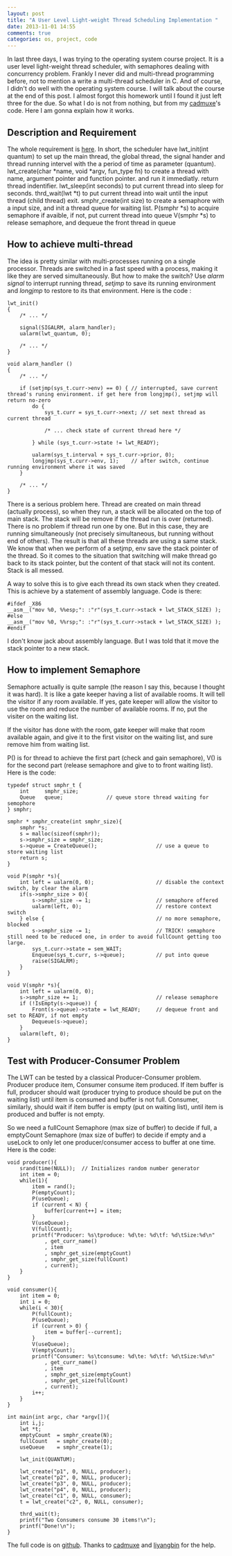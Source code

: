 ```yaml
---
layout: post
title: "A User Level Light-weight Thread Scheduling Implementation "
date: 2013-11-01 14:55
comments: true
categories: os, project, code
---
```


In last three days, I was trying to the operating system course project. It is a user level light-weight thread scheduler, with semaphores dealing with concurrency problem. Frankly I never did and multi-thread programming before, not to mention a write a multi-thread scheduler in C. And of course, I didn't do well with the operating system course. I will talk about the course at the end of this post. I almost forgot this homework until I found it just left three for the due. So what I do is not from nothing, but from my [cadmuxe](https://github.com/cadmuxe)'s code. Here I am gonna explain how it works. 

## Description and Requirement

The whole requirement is [here](https://drive.google.com/file/d/1oWoWm2MAQf7uEw0U8gwXLUK0ufQHAlexupOlO0o6QZTG3Z67kM7GrRFsV0a7LK1mHObatCizd_Y4_8RD/edit?usp=sharing). In short, the scheduler have 
	lwt_init(int quantum)
to set up the main thread, the global thread, the signal hander and thread running intervel with the a period of time as parameter (quantum).
	lwt_create(char *name, void *argv, fun_type fn)
to create a thread with name, argument pointer and function pointer. and run it immediatly. return thread indentifier.
	lwt_sleep(int seconds)
to put current thread into sleep for seconds.
	thrd_wait(lwt *t)
to put current thread into wait until the input thread (child thread) exit.
	smphr_create(int size)
to create a semaphore with a input size, and init a thread queue for waiting list.
	P(smphr *s)
to acquire semaphore if avaible, if not, put current thread into queue
	V(smphr *s)
to release semaphore, and dequeue the front thread in queue

## How to achieve multi-thread

The idea is pretty similar with multi-processes running on a single processor. Threads are switched in a fast speed with a process, making it like they are served simultaneously. But how to make the switch? Use *alarm signal* to interrupt running thread, *setjmp* to save its running environment and *longjmp* to restore to its that environment. Here is the code :

	lwt_init() 
	{
		/* ... */

		signal(SIGALRM, alarm_handler);
		ualarm(lwt_quantum, 0);

		/* ... */
	}

	void alarm_handler () 
	{
		/* ... */

		if (setjmp(sys_t.curr->env) == 0) {	// interrupted, save current thread's runing environment. if get here from longjmp(), setjmp will return no-zero
			do {
				sys_t.curr = sys_t.curr->next; // set next thread as current thread

				/* ... check state of current thread here */

			} while (sys_t.curr->state != lwt_READY);

			ualarm(sys_t.interval + sys_t.curr->prior, 0);
			longjmp(sys_t.curr->env, 1);	// after switch, continue running environment where it was saved
		}

		/* ... */
	}

There is a serious problem here. Thread are created on main thread (actually process), so when they run, a stack will be allocated on the top of main stack. The stack will be remove if the thread run is over (returned). There is no problem if thread run one by one. But in this case, they are running simultaneously (not precisely simultaneous, but running without end of others). The result is that all these threads are using a same stack. We know that when we perform of a setjmp, env save the stack pointer of the thread. So it comes to the situation that switching will make thread go back to its stack pointer, but the content of that stack will not its content. Stack is all messed.

A way to solve this is to give each thread its own stack when they created. This is achieve by a statement of assembly language. Code is there:

	#ifdef _X86
	__asm__("mov %0, %%esp;": :"r"(sys_t.curr->stack + lwt_STACK_SIZE) );
	#else
	__asm__("mov %0, %%rsp;": :"r"(sys_t.curr->stack + lwt_STACK_SIZE) );
	#endif

I don't know jack about assembly language. But I was told that it move the stack pointer to a new stack.

## How to implement Semaphore

Semaphore actually is quite sample (the reason I say this, because I thought it was hard). It is like a gate keeper having a list of available rooms. It will tell the visitor if any room available. If yes, gate keeper will allow the visitor to use the room and reduce the number of available rooms. If no, put the visiter on the waiting list. 

If the visitor has done with the room, gate keeper will make that room available again, and give it to the first visitor on the waiting list, and sure remove him from waiting list.

P() is for thread to achieve the first part (check and gain semaphore), V() is for the second part (release semaphore and give to to front waiting list). Here is the code: 

	typedef struct smphr_t {
	    int 	smphr_size;
	    Queue 	queue;				// queue store thread waiting for semophore
	} smphr;
	 
	smphr * smphr_create(int smphr_size){
	    smphr *s;
	    s = malloc(sizeof(smphr));
	    s->smphr_size = smphr_size;
	    s->queue = CreateQueue();					// use a queue to store waiting list
	    return s;
	}

	void P(smphr *s){
	    int left = ualarm(0, 0);					// disable the context switch, by clear the alarm
	    if(s->smphr_size > 0){						
	        s->smphr_size -= 1;						// semaphore offered
	        ualarm(left, 0);						// restore context switch
	    } else {									// no more semaphore, blocked
	        s->smphr_size -= 1;						// TRICK! semaphore still need to be reduced one, in order to avoid fullCount getting too large. 
	        sys_t.curr->state = sem_WAIT;
	        Enqueue(sys_t.curr, s->queue);			// put into queue
	        raise(SIGALRM);
	    }
	}

	void V(smphr *s){
	    int left = ualarm(0, 0);
	    s->smphr_size += 1;							// release semaphore
	    if (!IsEmpty(s->queue)) {					
	    	Front(s->queue)->state = lwt_READY;		// dequeue front and set to READY, if not empty
	    	Dequeue(s->queue);
	    }
	    ualarm(left, 0);
	}

## Test with Producer-Consumer Problem

The LWT can be tested by a classical Producer-Consumer problem. Producer produce item, Consumer consume item produced. If item buffer is full, producer should wait (producer trying to produce should be put on the waiting list) until item is consumed and buffer is not full. Consumer, similarly, should wait if item buffer is empty (put on waiting list), until item is produced and buffer is not empty.

So we need a fullCount Semaphore (max size of buffer) to decide if full, a emptyCount Semaphore (max size of buffer) to decide if empty and a useLock to only let one producer/consumer access to buffer at one time. Here is the code:

	void producer(){
	    srand(time(NULL));  // Initializes random number generator
	    int item = 0;
	    while(1){        
	        item = rand();
	        P(emptyCount);
	        P(useQueue);
	        if (current < N) {
	            buffer[current++] = item;
	        }
	        V(useQueue);
	        V(fullCount);
	        printf("Producer: %s\tproduce: %d\te: %d\tf: %d\tSize:%d\n"
	            , get_curr_name()
	            , item
	            , smphr_get_size(emptyCount)
	            , smphr_get_size(fullCount)
	            , current);
	    }
	}

	void consumer(){
	    int item = 0;
	    int i = 0;
	    while(i < 30){ 
	        P(fullCount);
	        P(useQueue);
	        if (current > 0) {
	            item = buffer[--current];
	        }
	        V(useQueue);
	        V(emptyCount);
	        printf("Consumer: %s\tconsume: %d\te: %d\tf: %d\tSize:%d\n"
	            , get_curr_name()
	            , item
	            , smphr_get_size(emptyCount)
	            , smphr_get_size(fullCount)
	            , current);
	        i++;
	    }
	}

	int main(int argc, char *argv[]){
	    int i,j;
	    lwt *t;
	    emptyCount  = smphr_create(N);
	    fullCount   = smphr_create(0);
	    useQueue    = smphr_create(1);

	    lwt_init(QUANTUM);

	    lwt_create("p1", 0, NULL, producer);  
	    lwt_create("p2", 0, NULL, producer);  
	    lwt_create("p3", 0, NULL, producer);  
	    lwt_create("p4", 0, NULL, producer);  
	    lwt_create("c1", 0, NULL, consumer);     
	    t = lwt_create("c2", 0, NULL, consumer);     

	    thrd_wait(t);
	    printf("Two Consumers consume 30 items!\n");
	    printf("Done!\n");
	}

The full code is on [github](https://github.com/GingerBear/LWT). Thanks to [cadmuxe](https://github.com/cadmuxe) and [liyangbin](https://github.com/liyangbin) for the help.